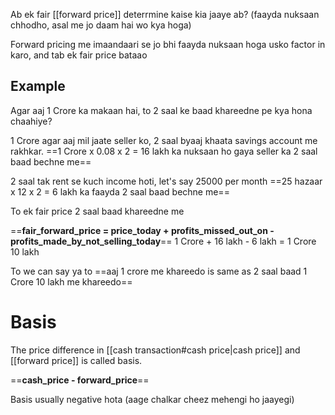 Ab ek fair [[forward price]] deterrmine kaise kia jaaye ab? (faayda nuksaan chhodho, asal me jo daam hai wo kya hoga)

Forward pricing me imaandaari se jo bhi faayda nuksaan hoga usko factor in karo, and tab ek fair price bataao

## Example

Agar aaj 1 Crore ka makaan hai, to 2 saal ke baad khareedne pe kya hona chaahiye?

1 Crore agar aaj mil jaate seller ko, 2 saal byaaj khaata savings account me rakhkar. 
==1 Crore x 0.08 x 2 = 16 lakh ka nuksaan ho gaya seller ka 2 saal baad bechne me==

2 saal tak rent se kuch income hoti, let's say 25000 per month
==25 hazaar x 12 x 2 = 6 lakh ka faayda 2 saal baad bechne me==

To ek fair price 2 saal baad khareedne me

==**fair_forward_price = price_today + profits_missed_out_on - profits_made_by_not_selling_today**==
1 Crore + 16 lakh - 6 lakh = 1 Crore 10 lakh

To we can say ya to ==aaj 1 crore me khareedo is same as 2 saal baad 1 Crore 10 lakh me khareedo==

# Basis

The price difference in [[cash transaction#cash price|cash price]] and [[forward price]] is called basis.

==**cash_price - forward_price**== 

Basis usually negative hota (aage chalkar cheez mehengi ho jaayegi)
